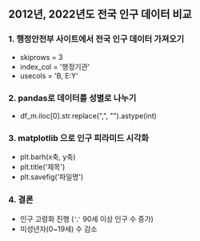 ## 2012년, 2022년도 전국 인구 데이터 비교

### 1. 행정안전부 사이트에서 전국 인구 데이터 가져오기
  + skiprows = 3
  + index_col = '행정기관'
  + usecols = 'B, E:Y'
  
### 2. pandas로 데이터를 성별로 나누기
  + df_m.iloc[0].str.replace(",", "").astype(int)
 
### 3. matplotlib 으로 인구 피라미드 시각화
  + plt.barh(x축, y축)
  + plt.title('제목')
  + plt.savefig('파일명')

### 4. 결론
  + 인구 고령화 진행 (∵ 90세 이상 인구 수 증가)
  + 미성년자(0~19세) 수 감소
